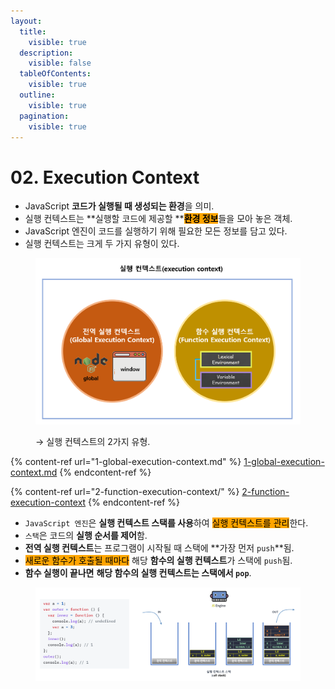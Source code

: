 ```yaml
---
layout:
  title:
    visible: true
  description:
    visible: false
  tableOfContents:
    visible: true
  outline:
    visible: true
  pagination:
    visible: true
---
```


# 02. Execution Context

* JavaScript **코드가 실행될 때 생성되는 환경**을 의미.
* 실행 컨텍스트는 **실행할 코드에 제공할 **<mark style="background-color:orange;">**환경 정보**</mark>들을 모아 놓은 객체.
* JavaScript 엔진이 코드를 실행하기 위해 필요한 모든 정보를 담고 있다.
* 실행 컨텍스트는 크게 두 가지 유형이 있다.

<div align="left">

<figure><img src="../../.gitbook/assets/2023-12-22 17 27 16 (1).png" alt=""><figcaption><p>→ 실행 컨텍스트의 2가지 유형.</p></figcaption></figure>

</div>

{% content-ref url="1-global-execution-context.md" %}
[1-global-execution-context.md](1-global-execution-context.md)
{% endcontent-ref %}

{% content-ref url="2-function-execution-context/" %}
[2-function-execution-context](2-function-execution-context/)
{% endcontent-ref %}

* `JavaScript 엔진`은 **실행 컨텍스트 스택를 사용**하여 <mark style="background-color:orange;">실행 컨텍스트를 관리</mark>한다.&#x20;
* `스택`은 코드의 **실행 순서를 제어**함.
* **전역 실행 컨텍스트**는 프로그램이 시작될 때 스택에 **가장 먼저 `push`**됨.
* <mark style="background-color:orange;">새로운 함수가 호출될 때마다</mark> 해당 **함수의 실행 컨텍스트**가 스택에 `push`됨.
* **함수 실행이 끝나면** **해당 함수의 실행 컨텍스트는 스택에서 `pop`**.

<figure><img src="../../.gitbook/assets/2023-12-22 18 08 24 (1).png" alt=""><figcaption></figcaption></figure>
